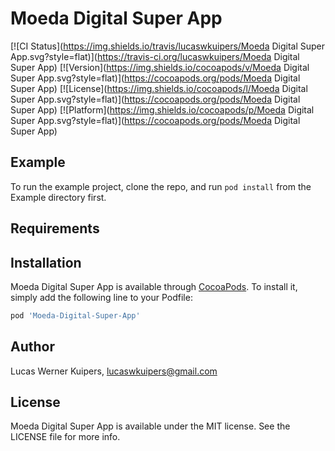 # Moeda Digital Super App

[![CI Status](https://img.shields.io/travis/lucaswkuipers/Moeda Digital Super App.svg?style=flat)](https://travis-ci.org/lucaswkuipers/Moeda Digital Super App)
[![Version](https://img.shields.io/cocoapods/v/Moeda Digital Super App.svg?style=flat)](https://cocoapods.org/pods/Moeda Digital Super App)
[![License](https://img.shields.io/cocoapods/l/Moeda Digital Super App.svg?style=flat)](https://cocoapods.org/pods/Moeda Digital Super App)
[![Platform](https://img.shields.io/cocoapods/p/Moeda Digital Super App.svg?style=flat)](https://cocoapods.org/pods/Moeda Digital Super App)

## Example

To run the example project, clone the repo, and run `pod install` from the Example directory first.

## Requirements

## Installation

Moeda Digital Super App is available through [CocoaPods](https://cocoapods.org). To install
it, simply add the following line to your Podfile:

```ruby
pod 'Moeda-Digital-Super-App'
```

## Author

Lucas Werner Kuipers, lucaswkuipers@gmail.com

## License

Moeda Digital Super App is available under the MIT license. See the LICENSE file for more info.
